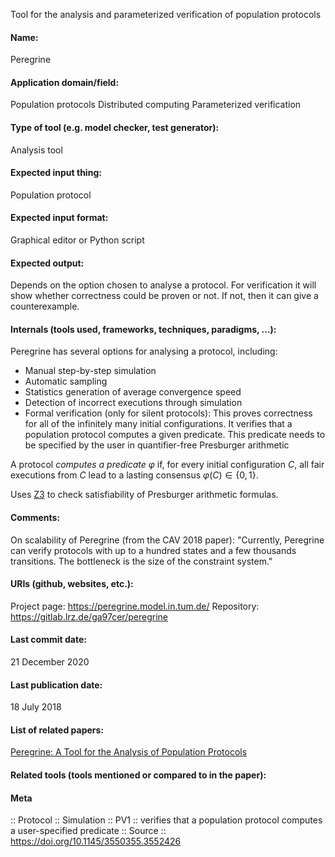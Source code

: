 Tool for the analysis and parameterized verification of population protocols

#### Name:
Peregrine

#### Application domain/field:
Population protocols
Distributed computing
Parameterized verification

#### Type of tool (e.g. model checker, test generator):
Analysis tool

#### Expected input thing:
Population protocol

#### Expected input format:
Graphical editor or Python script

#### Expected output:
Depends on the option chosen to analyse a protocol.
For verification it will show whether correctness could be proven or not. If not, then it can give a counterexample.

#### Internals (tools used, frameworks, techniques, paradigms, ...):
Peregrine has several options for analysing a protocol, including:
- Manual step-by-step simulation
- Automatic sampling
- Statistics generation of average convergence speed
- Detection of incorrect executions through simulation
- Formal verification (only for silent protocols): This proves correctness for all of the infinitely many initial configurations. It verifies that a population protocol computes a given predicate. This predicate needs to be specified by the user in quantifier-free Presburger arithmetic

A protocol *computes a predicate* $\varphi$ if, for every initial configuration $C$, all fair executions from $C$ lead to a lasting consensus $\varphi(C) \in \{0,1\}$.

Uses [Z3](Solvers/SMT/Z3.md) to check satisfiability of Presburger arithmetic formulas.

#### Comments:
On scalability of Peregrine (from the CAV 2018 paper): "Currently, Peregrine can verify protocols with up to a hundred states and a few thousands transitions. The bottleneck is the size of the constraint system."

#### URIs (github, websites, etc.):
Project page: https://peregrine.model.in.tum.de/
Repository: https://gitlab.lrz.de/ga97cer/peregrine

#### Last commit date:
21 December 2020

#### Last publication date:
18 July 2018

#### List of related papers:
[Peregrine: A Tool for the Analysis of Population Protocols](https://doi.org/10.1007/978-3-319-96145-3_34)

#### Related tools (tools mentioned or compared to in the paper):

#### Meta
:: Protocol
:: Simulation
:: PV1 :: verifies that a population protocol computes a user-specified predicate
:: Source :: https://doi.org/10.1145/3550355.3552426
